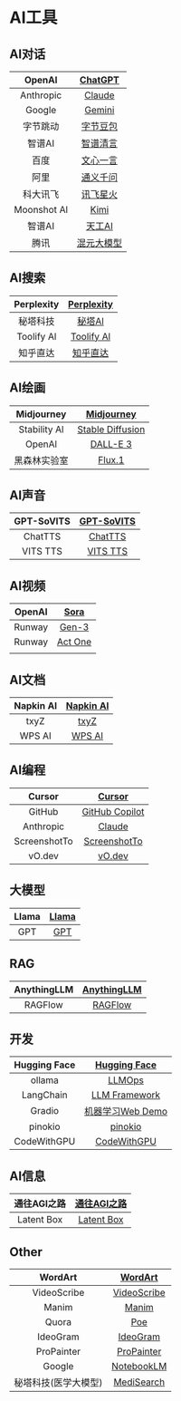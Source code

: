 # AI工具

## AI对话

|   OpenAl    |    [ChatGPT](https://chat.openai.com/)     |
| :---------: | :----------------------------------------: |
|  Anthropic  |        [Claude](https://claude.ai/)        |
|   Google    |  [Gemini](https://gemini.google.com/app)   |
|  字节跳动   |    [字节豆包](https://www.doubao.com/)     |
|   智谱AI    |      [智谱清言](https://chatglm.cn/)       |
|    百度     |    [文心一言](https://yiyan.baidu.com)     |
|    阿里     |   [通义千问](https://tongyi.aliyun.com/)   |
|  科大讯飞   |   [讯飞星火](https://xinghuo.xfyun.cn/)    |
| Moonshot Al |     [Kimi](https://kimi.moonshot.cn/)      |
|   智谱AI    |     [天工AI](https://www.tiangong.cn/)     |
|    腾讯     | [混元大模型](https://hunyuan.tencent.com/) |

## AI搜索

| Perplexity | [Perplexity](https://www.perplexity.ai/) |
| :--------: | :--------------------------------------: |
|  秘塔科技  |       [秘塔Al](https://metaso.cn/)       |
| Toolify Al |  [Toolify Al](https://www.toolify.ai/)   |
|  知乎直达  |   [知乎直达](https://zhida.zhihu.com)    |

## AI绘画

|  Midjourney  |   [Midjourney](https://www.midjourney.com/)    |
| :----------: | :--------------------------------------------: |
| Stability Al |   [Stable Diffusion](https://stability.ai/)    |
|    OpenAl    | [DALL-E 3](https://openai.com/index/dall-e-3/) |
| 黑森林实验室 |          [Flux.1](https://flux1.ai/)           |

## AI声音

| GPT-SoVITS | [GPT-SoVITS](https://github.com/RVC-Boss/GPT-SoVITS) |
| :--------: | :--------------------------------------------------: |
|  ChatTTS   |           [ChatTTS](https://chattts.com/)            |
|  VITS TTS  |     [VITS TTS](https://github.com/SWivid/F5-TTS)     |

## AI视频

| OpenAl |            [Sora](https://openai.com/index/sora/)            |
| :----: | :----------------------------------------------------------: |
| Runway |         [Gen-3](https://runwayml.com/research/gen-3)         |
| Runway | [Act One](https://runwayml.com/research/introducing-act-one) |
|        |                                                              |

## AI文档

| Napkin Al | [Napkin Al](https://www.napkin.ai/) |
| :-------: | :---------------------------------: |
|   txyZ    |    [txyZ](https://www.txyz.ai/)     |
|  WPS AI   |   [WPS AI](https://www.wps.com/)    |

## AI编程

|    Cursor    |            [Cursor](https://www.cursor.so)            |
| :----------: | :---------------------------------------------------: |
|    GitHub    | [GitHub Copilot](https://github.com/features/copilot) |
|  Anthropic   |             [Claude](https://claude.ai/)              |
| ScreenshotTo | [ScreenshotTo](https://github.com/abi/screenshot-to)  |
|    vO.dev    |               [vO.dev](https://v0.dev/)               |

## 大模型

| Llama |    [Llama](https://www.Ilama.com/)     |
| :---: | :------------------------------------: |
|  GPT  | [GPT](https://openai.com/index/gpt-4/) |

## RAG

| AnythingLLM | [AnythingLLM](https://anythingllm.com/) |
| :---------: | :-------------------------------------: |
|   RAGFlow   |     [RAGFlow](https://ragflow.io/)      |

## 开发

| Hugging Face |   [Hugging Face](https://huggingface.co/)   |
| :----------: | :-----------------------------------------: |
|    ollama    |        [LLMOps](https://ollama.com/)        |
|  LangChain   | [LLM Framework](https://www.langchain.com/) |
|    Gradio    | [机器学习Web Demo](https://www.gradio.app/) |
|   pinokio    |    [pinokio](https://pinokio.computer/)     |
| CodeWithGPU  | [CodeWithGPU](https://www.codewithgpu.com/) |

## AI信息

| 通往AGl之路 | [通往AGl之路](https://www.waytoagi.com/) |
| :---------: | :--------------------------------------: |
| Latent Box  |     [Latent Box](https://ai-bot.cn/)     |

## Other

|       WordArt        | [WordArt](https://www.modelscope.cn/studios/WordArt/WordArt) |
| :------------------: | :----------------------------------------------------------: |
|     VideoScribe      |          [VideoScribe](https://www.videoscribe.co/)          |
|        Manim         |            [Manim](https://www.manim.community/)             |
|        Quora         |                    [Poe](https://poe.com)                    |
|       IdeoGram       |               [IdeoGram](https://ideogram.ai/)               |
|      ProPainter      |      [ProPainter](https://github.com/sczhou/ProPainter)      |
|        Google        |           [NotebookLM](https://notebooklm.google/)           |
| 秘塔科技(医学大模型) |             [MediSearch](https://medisearch.io/)             |

